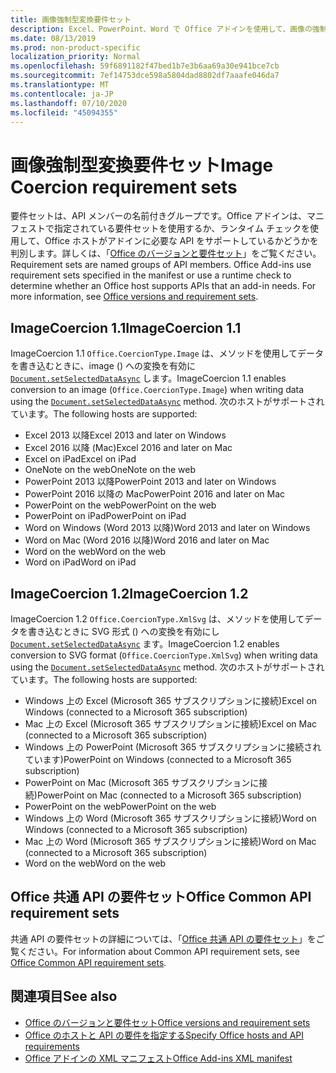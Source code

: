 ```yaml
---
title: 画像強制型変換要件セット
description: Excel、PowerPoint、Word で Office アドインを使用して、画像の強制型変換の要件セットをサポートします。
ms.date: 08/13/2019
ms.prod: non-product-specific
localization_priority: Normal
ms.openlocfilehash: 59f6891182f47bed1b7e3b6aa69a30e941bce7cb
ms.sourcegitcommit: 7ef14753dce598a5804dad8802df7aaafe046da7
ms.translationtype: MT
ms.contentlocale: ja-JP
ms.lasthandoff: 07/10/2020
ms.locfileid: "45094355"
---
```

# <a name="image-coercion-requirement-sets"></a><span data-ttu-id="69de2-103">画像強制型変換要件セット</span><span class="sxs-lookup"><span data-stu-id="69de2-103">Image Coercion requirement sets</span></span>

<span data-ttu-id="69de2-p101">要件セットは、API メンバーの名前付きグループです。Office アドインは、マニフェストで指定されている要件セットを使用するか、ランタイム チェックを使用して、Office ホストがアドインに必要な API をサポートしているかどうかを判別します。詳しくは、「[Office のバージョンと要件セット](../../develop/office-versions-and-requirement-sets.md)」をご覧ください。</span><span class="sxs-lookup"><span data-stu-id="69de2-p101">Requirement sets are named groups of API members. Office Add-ins use requirement sets specified in the manifest or use a runtime check to determine whether an Office host supports APIs that an add-in needs. For more information, see [Office versions and requirement sets](../../develop/office-versions-and-requirement-sets.md).</span></span>

## <a name="imagecoercion-11"></a><span data-ttu-id="69de2-107">ImageCoercion 1.1</span><span class="sxs-lookup"><span data-stu-id="69de2-107">ImageCoercion 1.1</span></span>

<span data-ttu-id="69de2-108">ImageCoercion 1.1 `Office.CoercionType.Image` は、メソッドを使用してデータを書き込むときに、image () への変換を有効に [`Document.setSelectedDataAsync`](/javascript/api/office/office.document#setselecteddataasync-data--options--callback-) します。</span><span class="sxs-lookup"><span data-stu-id="69de2-108">ImageCoercion 1.1 enables conversion to an image (`Office.CoercionType.Image`) when writing data using the [`Document.setSelectedDataAsync`](/javascript/api/office/office.document#setselecteddataasync-data--options--callback-) method.</span></span> <span data-ttu-id="69de2-109">次のホストがサポートされています。</span><span class="sxs-lookup"><span data-stu-id="69de2-109">The following hosts are supported:</span></span>

- <span data-ttu-id="69de2-110">Excel 2013 以降</span><span class="sxs-lookup"><span data-stu-id="69de2-110">Excel 2013 and later on Windows</span></span>
- <span data-ttu-id="69de2-111">Excel 2016 以降 (Mac)</span><span class="sxs-lookup"><span data-stu-id="69de2-111">Excel 2016 and later on Mac</span></span>
- <span data-ttu-id="69de2-112">Excel on iPad</span><span class="sxs-lookup"><span data-stu-id="69de2-112">Excel on iPad</span></span>
- <span data-ttu-id="69de2-113">OneNote on the web</span><span class="sxs-lookup"><span data-stu-id="69de2-113">OneNote on the web</span></span>
- <span data-ttu-id="69de2-114">PowerPoint 2013 以降</span><span class="sxs-lookup"><span data-stu-id="69de2-114">PowerPoint 2013 and later on Windows</span></span>
- <span data-ttu-id="69de2-115">PowerPoint 2016 以降の Mac</span><span class="sxs-lookup"><span data-stu-id="69de2-115">PowerPoint 2016 and later on Mac</span></span>
- <span data-ttu-id="69de2-116">PowerPoint on the web</span><span class="sxs-lookup"><span data-stu-id="69de2-116">PowerPoint on the web</span></span>
- <span data-ttu-id="69de2-117">PowerPoint on iPad</span><span class="sxs-lookup"><span data-stu-id="69de2-117">PowerPoint on iPad</span></span>
- <span data-ttu-id="69de2-118">Word on Windows (Word 2013 以降)</span><span class="sxs-lookup"><span data-stu-id="69de2-118">Word 2013 and later on Windows</span></span>
- <span data-ttu-id="69de2-119">Word on Mac (Word 2016 以降)</span><span class="sxs-lookup"><span data-stu-id="69de2-119">Word 2016 and later on Mac</span></span>
- <span data-ttu-id="69de2-120">Word on the web</span><span class="sxs-lookup"><span data-stu-id="69de2-120">Word on the web</span></span>
- <span data-ttu-id="69de2-121">Word on iPad</span><span class="sxs-lookup"><span data-stu-id="69de2-121">Word on iPad</span></span>

## <a name="imagecoercion-12"></a><span data-ttu-id="69de2-122">ImageCoercion 1.2</span><span class="sxs-lookup"><span data-stu-id="69de2-122">ImageCoercion 1.2</span></span>

<span data-ttu-id="69de2-123">ImageCoercion 1.2 `Office.CoercionType.XmlSvg` は、メソッドを使用してデータを書き込むときに SVG 形式 () への変換を有効にし [`Document.setSelectedDataAsync`](/javascript/api/office/office.document#setselecteddataasync-data--options--callback-) ます。</span><span class="sxs-lookup"><span data-stu-id="69de2-123">ImageCoercion 1.2 enables conversion to SVG format (`Office.CoercionType.XmlSvg`) when writing data using the [`Document.setSelectedDataAsync`](/javascript/api/office/office.document#setselecteddataasync-data--options--callback-) method.</span></span> <span data-ttu-id="69de2-124">次のホストがサポートされています。</span><span class="sxs-lookup"><span data-stu-id="69de2-124">The following hosts are supported:</span></span>

- <span data-ttu-id="69de2-125">Windows 上の Excel (Microsoft 365 サブスクリプションに接続)</span><span class="sxs-lookup"><span data-stu-id="69de2-125">Excel on Windows (connected to a Microsoft 365 subscription)</span></span>
- <span data-ttu-id="69de2-126">Mac 上の Excel (Microsoft 365 サブスクリプションに接続)</span><span class="sxs-lookup"><span data-stu-id="69de2-126">Excel on Mac (connected to a Microsoft 365 subscription)</span></span>
- <span data-ttu-id="69de2-127">Windows 上の PowerPoint (Microsoft 365 サブスクリプションに接続されています)</span><span class="sxs-lookup"><span data-stu-id="69de2-127">PowerPoint on Windows (connected to a Microsoft 365 subscription)</span></span>
- <span data-ttu-id="69de2-128">PowerPoint on Mac (Microsoft 365 サブスクリプションに接続)</span><span class="sxs-lookup"><span data-stu-id="69de2-128">PowerPoint on Mac (connected to a Microsoft 365 subscription)</span></span>
- <span data-ttu-id="69de2-129">PowerPoint on the web</span><span class="sxs-lookup"><span data-stu-id="69de2-129">PowerPoint on the web</span></span>
- <span data-ttu-id="69de2-130">Windows 上の Word (Microsoft 365 サブスクリプションに接続)</span><span class="sxs-lookup"><span data-stu-id="69de2-130">Word on Windows (connected to a Microsoft 365 subscription)</span></span>
- <span data-ttu-id="69de2-131">Mac 上の Word (Microsoft 365 サブスクリプションに接続)</span><span class="sxs-lookup"><span data-stu-id="69de2-131">Word on Mac (connected to a Microsoft 365 subscription)</span></span>
- <span data-ttu-id="69de2-132">Word on the web</span><span class="sxs-lookup"><span data-stu-id="69de2-132">Word on the web</span></span>

## <a name="office-common-api-requirement-sets"></a><span data-ttu-id="69de2-133">Office 共通 API の要件セット</span><span class="sxs-lookup"><span data-stu-id="69de2-133">Office Common API requirement sets</span></span>

<span data-ttu-id="69de2-134">共通 API の要件セットの詳細については、「[Office 共通 API の要件セット](office-add-in-requirement-sets.md)」をご覧ください。</span><span class="sxs-lookup"><span data-stu-id="69de2-134">For information about Common API requirement sets, see [Office Common API requirement sets](office-add-in-requirement-sets.md).</span></span>

## <a name="see-also"></a><span data-ttu-id="69de2-135">関連項目</span><span class="sxs-lookup"><span data-stu-id="69de2-135">See also</span></span>

- [<span data-ttu-id="69de2-136">Office のバージョンと要件セット</span><span class="sxs-lookup"><span data-stu-id="69de2-136">Office versions and requirement sets</span></span>](../../develop/office-versions-and-requirement-sets.md)
- [<span data-ttu-id="69de2-137">Office のホストと API の要件を指定する</span><span class="sxs-lookup"><span data-stu-id="69de2-137">Specify Office hosts and API requirements</span></span>](../../develop/specify-office-hosts-and-api-requirements.md)
- [<span data-ttu-id="69de2-138">Office アドインの XML マニフェスト</span><span class="sxs-lookup"><span data-stu-id="69de2-138">Office Add-ins XML manifest</span></span>](../../develop/add-in-manifests.md)
